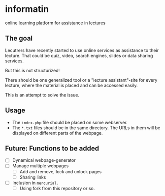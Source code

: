 # informatin
 online learning platform for assistance in lectures

## The goal
 Lecutrers have recently started to use online services as assistance to their lecture. That could be quiz, video, search engines, slides or data sharing services.
 
 But this is not structurized!

 There should be one generalized tool or a "lecture assistant"-site for every lecture, where the material is placed and can be accessed easily.

 This is an attempt to solve the issue.

## Usage
 - The `index.php` file should be placed on some webserver.
 - The `*.txt` files should be in the same directory. The URLs in them will be displayed on different parts of the webpage.

## Future: Functions to be added
 - [ ] Dynamical webpage-generator
 - [ ] Manage multiple webpages
   - [ ] Add and remove, lock and unlock pages
   - [ ] Sharing links
 - [ ] Inclusion in `mercurial.`
   - [ ] Using fork from this repository or so.